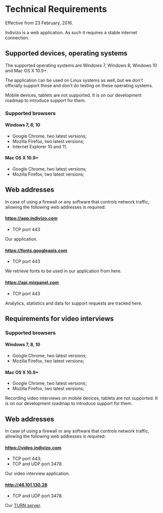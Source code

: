 # Technical Requirements

Effective from 23 February, 2016.

Indivizo is a web application. As such it requires a stable internet connection.


## Supported devices, operating systems

The supported operating systems are Windows 7, Windows 8, Windows 10 and Mac OS X 10.9+.

The application can be used on Linux systems as well, but we don't officially support those and don't do testing on these operating systems.

Mobile devices, tablets are not supported. It is on our development roadmap to introduce support for them.

### Supported browsers

#### Windows 7, 8, 10

* Google Chrome, two latest versions;
* Mozilla Firefox, two latest versions;
* Internet Explorer 10 and 11.

#### Mac OS X 10.9+

* Google Chrome, two latest versions;
* Mozilla Firefox, two latest versions;


## Web addresses

In case of using a firewall or any software that controls network traffic, allowing the following web addresses is required:

#### https://app.indivizo.com

* TCP port 443

Our application.


#### https://fonts.googleapis.com

* TCP port 443

We retrieve fonts to be used in our application from here.


#### https://api.mixpanel.com

* TCP port 443

Analytics, statistics and data for support requests are tracked here.


## Requirements for video interviews

### Supported browsers

#### Windows 7, 8, 10

* Google Chrome, two latest versions;
* Mozilla Firefox, two latest versions;

#### Mac OS X 10.9+

* Google Chrome, two latest versions;
* Mozilla Firefox, two latest versions;

Recording video interviews on mobile devices, tablets are not supported. It is on our development roadmap to introduce support for them.

## Web addresses

In case of using a firewall or any software that controls network traffic, allowing the following web addresses is required:

#### https://video.indivizo.com

* TCP port 443;
* TCP and UDP port 3478.

Our video interview application.


#### http://46.101.130.28

* TCP and UDP port 3478.

Our [TURN server](https://en.wikipedia.org/wiki/Traversal_Using_Relays_around_NAT).

